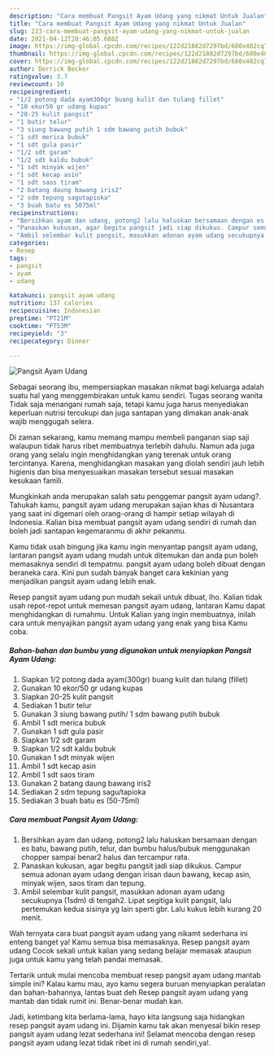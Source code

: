 ```yaml
---
description: "Cara membuat Pangsit Ayam Udang yang nikmat Untuk Jualan"
title: "Cara membuat Pangsit Ayam Udang yang nikmat Untuk Jualan"
slug: 223-cara-membuat-pangsit-ayam-udang-yang-nikmat-untuk-jualan
date: 2021-04-12T20:46:05.688Z
image: https://img-global.cpcdn.com/recipes/122d21882d7297bd/680x482cq70/pangsit-ayam-udang-foto-resep-utama.jpg
thumbnail: https://img-global.cpcdn.com/recipes/122d21882d7297bd/680x482cq70/pangsit-ayam-udang-foto-resep-utama.jpg
cover: https://img-global.cpcdn.com/recipes/122d21882d7297bd/680x482cq70/pangsit-ayam-udang-foto-resep-utama.jpg
author: Derrick Becker
ratingvalue: 3.7
reviewcount: 10
recipeingredient:
- "1/2 potong dada ayam300gr buang kulit dan tulang fillet"
- "10 ekor50 gr udang kupas"
- "20-25 kulit pangsit"
- "1 butir telur"
- "3 siung bawang putih 1 sdm bawang putih bubuk"
- "1 sdt merica bubuk"
- "1 sdt gula pasir"
- "1/2 sdt garam"
- "1/2 sdt kaldu bubuk"
- "1 sdt minyak wijen"
- "1 sdt kecap asin"
- "1 sdt saos tiram"
- "2 batang daung bawang iris2"
- "2 sdm tepung sagutapioka"
- "3 buah batu es 5075ml"
recipeinstructions:
- "Bersihkan ayam dan udang, potong2 lalu haluskan bersamaan dengan es batu, bawang putih, telur, dan bumbu halus/bubuk menggunakan chopper sampai benar2 halus dan tercampur rata."
- "Panaskan kukusan, agar begitu pangsit jadi siap dikukus. Campur semua adonan ayam udang dengan irisan daun bawang, kecap asin, minyak wijen, saos tiram dan tepung."
- "Ambil selembar kulit pangsit, masukkan adonan ayam udang secukupnya (1sdm) di tengah2. Lipat segitiga kulit pangsit, lalu pertemukan kedua sisinya yg lain sperti gbr. Lalu kukus lebih kurang 20 menit."
categories:
- Resep
tags:
- pangsit
- ayam
- udang

katakunci: pangsit ayam udang 
nutrition: 137 calories
recipecuisine: Indonesian
preptime: "PT21M"
cooktime: "PT53M"
recipeyield: "3"
recipecategory: Dinner

---
```



![Pangsit Ayam Udang](https://img-global.cpcdn.com/recipes/122d21882d7297bd/680x482cq70/pangsit-ayam-udang-foto-resep-utama.jpg)

Sebagai seorang ibu, mempersiapkan masakan nikmat bagi keluarga adalah suatu hal yang menggembirakan untuk kamu sendiri. Tugas seorang  wanita Tidak saja menangani rumah saja, tetapi kamu juga harus menyediakan keperluan nutrisi tercukupi dan juga santapan yang dimakan anak-anak wajib menggugah selera.

Di zaman  sekarang, kamu memang mampu membeli panganan siap saji walaupun tidak harus ribet membuatnya terlebih dahulu. Namun ada juga orang yang selalu ingin menghidangkan yang terenak untuk orang tercintanya. Karena, menghidangkan masakan yang diolah sendiri jauh lebih higienis dan bisa menyesuaikan masakan tersebut sesuai masakan kesukaan famili. 



Mungkinkah anda merupakan salah satu penggemar pangsit ayam udang?. Tahukah kamu, pangsit ayam udang merupakan sajian khas di Nusantara yang saat ini digemari oleh orang-orang di hampir setiap wilayah di Indonesia. Kalian bisa membuat pangsit ayam udang sendiri di rumah dan boleh jadi santapan kegemaranmu di akhir pekanmu.

Kamu tidak usah bingung jika kamu ingin menyantap pangsit ayam udang, lantaran pangsit ayam udang mudah untuk ditemukan dan anda pun boleh memasaknya sendiri di tempatmu. pangsit ayam udang boleh dibuat dengan beraneka cara. Kini pun sudah banyak banget cara kekinian yang menjadikan pangsit ayam udang lebih enak.

Resep pangsit ayam udang pun mudah sekali untuk dibuat, lho. Kalian tidak usah repot-repot untuk memesan pangsit ayam udang, lantaran Kamu dapat menghidangkan di rumahmu. Untuk Kalian yang ingin membuatnya, inilah cara untuk menyajikan pangsit ayam udang yang enak yang bisa Kamu coba.

<!--inarticleads1-->

##### Bahan-bahan dan bumbu yang digunakan untuk menyiapkan Pangsit Ayam Udang:

1. Siapkan 1/2 potong dada ayam(300gr) buang kulit dan tulang (fillet)
1. Gunakan 10 ekor/50 gr udang kupas
1. Siapkan 20-25 kulit pangsit
1. Sediakan 1 butir telur
1. Gunakan 3 siung bawang putih/ 1 sdm bawang putih bubuk
1. Ambil 1 sdt merica bubuk
1. Gunakan 1 sdt gula pasir
1. Siapkan 1/2 sdt garam
1. Siapkan 1/2 sdt kaldu bubuk
1. Gunakan 1 sdt minyak wijen
1. Ambil 1 sdt kecap asin
1. Ambil 1 sdt saos tiram
1. Gunakan 2 batang daung bawang iris2
1. Sediakan 2 sdm tepung sagu/tapioka
1. Sediakan 3 buah batu es (50-75ml)




<!--inarticleads2-->

##### Cara membuat Pangsit Ayam Udang:

1. Bersihkan ayam dan udang, potong2 lalu haluskan bersamaan dengan es batu, bawang putih, telur, dan bumbu halus/bubuk menggunakan chopper sampai benar2 halus dan tercampur rata.
1. Panaskan kukusan, agar begitu pangsit jadi siap dikukus. Campur semua adonan ayam udang dengan irisan daun bawang, kecap asin, minyak wijen, saos tiram dan tepung.
1. Ambil selembar kulit pangsit, masukkan adonan ayam udang secukupnya (1sdm) di tengah2. Lipat segitiga kulit pangsit, lalu pertemukan kedua sisinya yg lain sperti gbr. Lalu kukus lebih kurang 20 menit.




Wah ternyata cara buat pangsit ayam udang yang nikamt sederhana ini enteng banget ya! Kamu semua bisa memasaknya. Resep pangsit ayam udang Cocok sekali untuk kalian yang sedang belajar memasak ataupun juga untuk kamu yang telah pandai memasak.

Tertarik untuk mulai mencoba membuat resep pangsit ayam udang mantab simple ini? Kalau kamu mau, ayo kamu segera buruan menyiapkan peralatan dan bahan-bahannya, lantas buat deh Resep pangsit ayam udang yang mantab dan tidak rumit ini. Benar-benar mudah kan. 

Jadi, ketimbang kita berlama-lama, hayo kita langsung saja hidangkan resep pangsit ayam udang ini. Dijamin kamu tak akan menyesal bikin resep pangsit ayam udang lezat sederhana ini! Selamat mencoba dengan resep pangsit ayam udang lezat tidak ribet ini di rumah sendiri,ya!.

